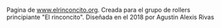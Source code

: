 Pagina de www.elrinconcito.org. Creada para el grupo de rollers principiante "El rinconcito". Diseñada en el 2018 por Agustin Alexis Rivas
